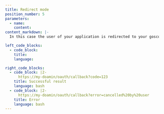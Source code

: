 ```yaml
---
title: Redirect mode
position_number: 5
parameters:
  - name:
    content:
content_markdown: |-
  In this case the user of your application is redirected to your goscore Link URL. Once the goscore Link flow is completed, the user will be redirected to your specified **callback_url**, e.g. *https://my-doamin/oauth/callback*

left_code_blocks:
  - code_block:
    title:
    language:

right_code_blocks:
  - code_block: |2-
      https://my-doamin/oauth/callback?code=123
    title: Successful result
    language: bash
  - code_block: |2-
      https://my-doamin/oauth/callback?error=cancelled%20by%20user
    title: Error
    language: bash
---
```

